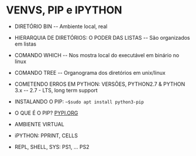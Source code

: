 # VENVS, PIP e IPYTHON

* DIRETÓRIO BIN
-- Ambiente local, real

* HIERARQUIA DE DIRETÓRIOS: O PODER DAS LISTAS
-- São organizados em listas

* COMANDO WHICH
-- Nos mostra local do executável em binário no linux

* COMANDO TREE
-- Organograma dos diretórios em unix/linux

* COMETENDO ERROS EM PYTHON: VERSÕES, PYTHON2.7 & PYTHON 3.x
-- 2.7 - LTS, long term support


* INSTALANDO O PIP: `~$sudo apt install python3-pip`

* O QUE É O PIP? [PYPI.ORG](https://pypi.org/)

* AMBIENTE VIRTUAL

* iPYTHON: PPRINT, CELLS

* REPL, SHELL, SYS: PS1, ... PS2
